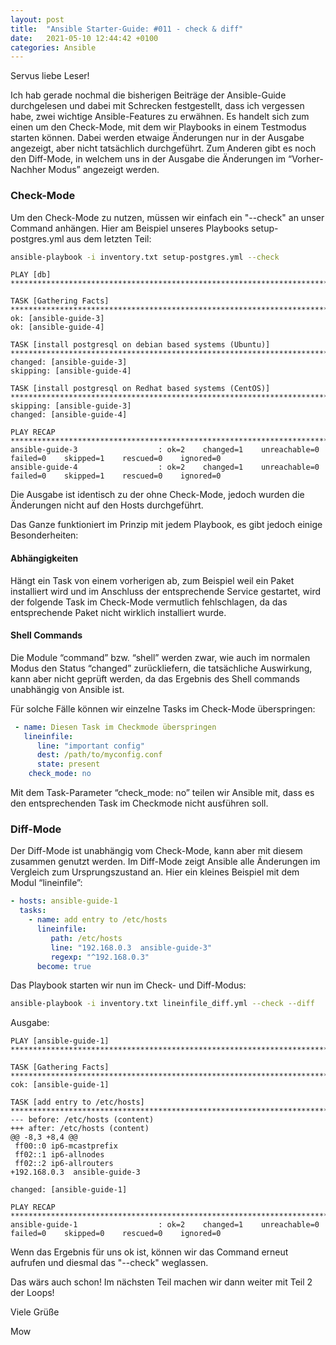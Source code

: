 ```yaml
---
layout: post
title:  "Ansible Starter-Guide: #011 - check & diff"
date:   2021-05-10 12:44:42 +0100
categories: Ansible
---
```


Servus liebe Leser! 

Ich hab gerade nochmal die bisherigen Beiträge der Ansible-Guide durchgelesen und dabei mit Schrecken festgestellt, dass ich vergessen habe, zwei wichtige Ansible-Features zu erwähnen. Es handelt sich zum einen um den Check-Mode, mit dem wir Playbooks in einem Testmodus starten können. Dabei werden etwaige Änderungen nur in der Ausgabe angezeigt, aber nicht tatsächlich durchgeführt. Zum Anderen gibt es noch den Diff-Mode, in welchem uns in der Ausgabe die Änderungen im “Vorher-Nachher Modus” angezeigt werden.

### Check-Mode

Um den Check-Mode zu nutzen, müssen wir einfach ein "--check" an unser Command anhängen. Hier am Beispiel unseres Playbooks setup-postgres.yml aus dem letzten
Teil:

```bash
ansible-playbook -i inventory.txt setup-postgres.yml --check
```
```
PLAY [db] ********************************************************************************************************************************************************

TASK [Gathering Facts] **************************************************************************************************************************************************
ok: [ansible-guide-3]
ok: [ansible-guide-4]

TASK [install postgresql on debian based systems (Ubuntu)] **************************************************************************************************************
changed: [ansible-guide-3]
skipping: [ansible-guide-4]

TASK [install postgresql on Redhat based systems (CentOS)] **************************************************************************************************************
skipping: [ansible-guide-3]
changed: [ansible-guide-4]

PLAY RECAP **************************************************************************************************************************************************************
ansible-guide-3                  : ok=2    changed=1    unreachable=0    failed=0    skipped=1    rescued=0    ignored=0 
ansible-guide-4                  : ok=2    changed=1    unreachable=0    failed=0    skipped=1    rescued=0    ignored=0 
```       

<!-- excerpt-end -->

Die Ausgabe ist identisch zu der ohne Check-Mode, jedoch wurden die Änderungen nicht auf den Hosts durchgeführt.

Das Ganze funktioniert im Prinzip mit jedem Playbook, es gibt jedoch einige Besonderheiten:

#### Abhängigkeiten
Hängt ein Task von einem vorherigen ab, zum Beispiel weil ein Paket installiert wird und im Anschluss der entsprechende Service gestartet, wird der folgende Task im Check-Mode vermutlich fehlschlagen, da das entsprechende Paket nicht wirklich installiert wurde.

#### Shell Commands
Die Module “command” bzw. “shell” werden zwar, wie auch im normalen Modus den Status “changed” zurückliefern, die tatsächliche Auswirkung, kann aber nicht geprüft werden, da das Ergebnis des Shell commands unabhängig von Ansible ist.

Für solche Fälle können wir einzelne Tasks im Check-Mode überspringen:
```yaml
 - name: Diesen Task im Checkmode überspringen
   lineinfile:
      line: "important config"
      dest: /path/to/myconfig.conf
      state: present
    check_mode: no
```

Mit dem Task-Parameter “check_mode: no” teilen wir Ansible mit, dass es den entsprechenden Task im Checkmode nicht ausführen soll.

### Diff-Mode
Der Diff-Mode ist unabhängig vom Check-Mode, kann aber mit diesem zusammen genutzt werden. Im Diff-Mode zeigt Ansible alle Änderungen im Vergleich zum Ursprungszustand an. Hier ein kleines Beispiel mit dem Modul “lineinfile”:

```yaml
- hosts: ansible-guide-1
  tasks:
    - name: add entry to /etc/hosts
      lineinfile:
         path: /etc/hosts
         line: "192.168.0.3  ansible-guide-3"
         regexp: "^192.168.0.3"
      become: true
```

Das Playbook starten wir nun im Check- und Diff-Modus:
```bash
ansible-playbook -i inventory.txt lineinfile_diff.yml --check --diff
```
Ausgabe:
```
PLAY [ansible-guide-1] ******************************************************************************************************************

TASK [Gathering Facts] ************************************************************************************************************
cok: [ansible-guide-1]

TASK [add entry to /etc/hosts] ****************************************************************************************************
--- before: /etc/hosts (content)
+++ after: /etc/hosts (content)
@@ -8,3 +8,4 @@
 ff00::0 ip6-mcastprefix
 ff02::1 ip6-allnodes
 ff02::2 ip6-allrouters
+192.168.0.3  ansible-guide-3

changed: [ansible-guide-1]

PLAY RECAP ************************************************************************************************************************
ansible-guide-1                  : ok=2    changed=1    unreachable=0    failed=0    skipped=0    rescued=0    ignored=0   
```

Wenn das Ergebnis für uns ok ist, können wir das Command erneut aufrufen und diesmal das "--check" weglassen.

Das wärs auch schon! Im nächsten Teil machen wir dann weiter mit Teil 2 der Loops!

Viele Grüße

Mow

 
